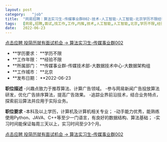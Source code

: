 ```yaml
---
layout:	post
category:	"job"
title:	"网易招聘：算法实习生-传媒事业群002-技术-人工智能-人工智能-北京学历不限经验不限"
tags:	[网易,招聘,面试,找工作,工作,内推,技术,人工智能,人工智能,北京,学历不限,经验不限]
date:	2022-06-23
---
```


[点击应聘 投简历就有面试机会 -> 算法实习生-传媒事业群002](http://mobile.bole.netease.com/bole/boleDetail?id=41101&employeeId=346f03c3cda5f04c&key=all)



- **学历要求： **学历不限
- **工作年限： **经验不限
- **所属部门： **传媒事业群-传媒技术部-大数据技术中心-大数据架构组
- **工作城市： **北京
- **发布日期： **2022-06-23



**职位描述**
-兴趣点致力于推荐算法、计算广告领域。
-参与网易新闻广告投放算法研发，优化广告排序算法，提高广告效果。
-追踪业界前沿技术，结合业务特点，探索前沿算法并应用于实际业务。



**职位要求**
-本科及以上学历，计算机及计算机相关专业；
-动手能力优秀，能熟练使用Python、JAVA、C++等至少一门语言，有良好的数据结构、算法基础；
-实习时间能保证每周三天以上，实习时间至少3个月。



[点击应聘 投简历就有面试机会 -> 算法实习生-传媒事业群002](http://mobile.bole.netease.com/bole/boleDetail?id=41101&employeeId=346f03c3cda5f04c&key=all)